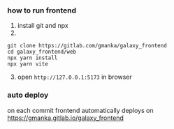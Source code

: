### how to run frontend

1. install git and npx
2.
```shell
git clone https://gitlab.com/gmanka/galaxy_frontend
cd galaxy_frontend/web
npx yarn install
npx yarn vite
```
3. open `http://127.0.0.1:5173` in browser


### auto deploy

on each commit frontend automatically deploys on https://gmanka.gitlab.io/galaxy_frontend

